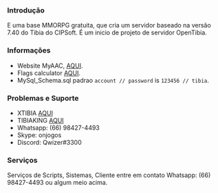 ### Introdução
E uma base MMORPG gratuita, que cria um servidor baseado na versão 7.40 do Tibia do CIPSoft. É um inicio de projeto de servidor OpenTibia.

### Informações

* Website MyAAC,  [AQUI](https://github.com/slawkens/myaac).
* Flags calculator [AQUI](https://diegorodriguesvieira.github.io/flags-calculator/).
* MySql_Schema.sql padrao `account // password` is `123456 // tibia`.

### Problemas e Suporte

* XTIBIA [AQUI](http://www.xtibia.com/forum/topic/247137-othire-rlmap-740-empera-server-porthope-spr-dat-website)
* TIBIAKING [AQUI](http://www.tibiaking.com/forum/forums/topic/87939-othire-rlmap-740-empera-server-porthope-spr-dat-website/)
* Whatsapp: (66) 98427-4493
* Skype: onjogos
* Discord: Qwizer#3300

### Serviços

Serviços de Scripts, Sistemas, Cliente entre em contato Whatsapp: (66) 98427-4493 ou algum meio acima.
